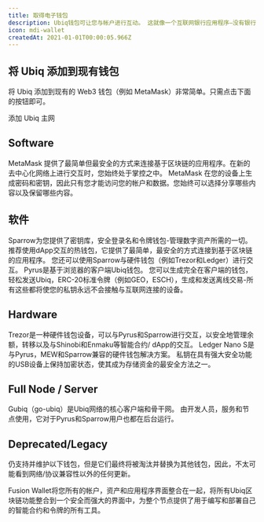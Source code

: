 ```yaml
---
title: 取得电子钱包
description: Ubiq钱包可让您与帐户进行互动。 这就像一个互联网银行应用程序–没有银行。 您需要一个钱包来发送资金，管理资产并与基于Ubiq的应用程序进行交互。
icon: mdi-wallet
createdAt: 2021-01-01T00:00:05.966Z
---
```


## 将 Ubiq 添加到现有钱包

将 Ubiq 添加到现有的 Web3 钱包（例如 MetaMask）非常简单。只需点击下面的按钮即可。

<add-network>添加 Ubiq 主网</add-network>

## Software

<wallet-card wallet-id="metamask" href="https://metamask.io">
MetaMask 提供了最简单但最安全的方式来连接基于区块链的应用程序。在新的去中心化网络上进行交互时，您始终处于掌控之中。 MetaMask 在您的设备上生成密码和密钥，因此只有您才能访问您的帐户和数据。您始终可以选择分享哪些内容以及保留哪些内容。
</wallet-card>

## 软件

<wallet-card wallet-id="sparrow">
Sparrow为您提供了密钥库，安全登录名和令牌钱包-管理数字资产所需的一切。 推荐使用dApp交互的热钱包，它提供了最简单，最安全的方式连接到基于区块链的应用程序。 您还可以使用Sparrow与硬件钱包（例如Trezor和Ledger）进行交互。
</wallet-card>

<wallet-card wallet-id="pyrus" href="https://pyrus.ubiqsmart.com">
Pyrus是基于浏览器的客户端Ubiq钱包。 您可以生成完全在客户端的钱包，轻松发送Ubiq，ERC-20标准令牌（例如GEO，ESCH），生成和发送离线交易-所有这些都将使您的私钥永远不会接触与互联网连接的设备。
</wallet-card>

## Hardware

<wallet-card wallet-id="trezor" href="https://trezor.io/">
Trezor是一种硬件钱包设备，可以与Pyrus和Sparrow进行交互，以安全地管理余额，转移以及与Shinobi和Enmaku等智能合约/ dApp的交互。
</wallet-card>

<wallet-card wallet-id="ledger" href="https://www.ledger.com/">
Ledger Nano S是与Pyrus，MEW和Sparrow兼容的硬件钱包解决方案。 私钥在具有强大安全功能的USB设备上保持加密状态，使其成为存储资金的最安全方法之一。
</wallet-card>

## Full Node / Server

<wallet-card wallet-id="gubiq" href="https://github.com/ubiq/go-ubiq/releases">
Gubiq（go-ubiq）是Ubiq网络的核心客户端和骨干网。 由开发人员，服务和节点使用，它对于Pyrus和Sparrow用户也都在后台运行。
</wallet-card>

## Deprecated/Legacy

仍支持并维护以下钱包，但是它们最终将被淘汰并替换为其他钱包，因此，不太可能看到网络/协议兼容性以外的任何更新。

<wallet-card wallet-id="fusion" href="https://github.com/ubiq/fusion/releases">
Fusion Wallet将您所有的帐户，资产和应用程序界面整合在一起，将所有Ubiq区块链功能整合到一个安全而强大的界面中，为整个节点提供了用于编写和部署自己的智能合约和令牌的所有工具。
</wallet-card>
